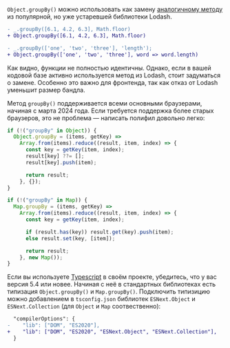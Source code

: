 `Object.groupBy()` можно использовать как замену [аналогичному методу](https://lodash.com/docs/4.17.15#groupBy) из популярной, но уже устаревшей библиотеки Lodash.


```diff
- _.groupBy([6.1, 4.2, 6.3], Math.floor)
+ Object.groupBy([6.1, 4.2, 6.3], Math.floor)

- _.groupBy(['one', 'two', 'three'], 'length');
+ Object.groupBy(['one', 'two', 'three'], word => word.length)
```

Как видно, функции не полностью идентичны. Однако, если в вашей кодовой базе активно используется метод из Lodash, стоит задуматься о замене. Особенно это важно для фронтенда, так как отказ от Lodash уменьшит размер бандла.

Метод `groupBy()` поддерживается всеми основными браузерами, начиная с марта 2024 года. Если требуется поддержка более старых браузеров, это не проблема — написать полифил довольно легко:

```js
if (!("groupBy" in Object)) {
  Object.groupBy = (items, getKey) =>
    Array.from(items).reduce((result, item, index) => {
      const key = getKey(item, index);
      result[key] ??= [];
      result[key].push(item);

      return result;
    }, {});
}

if (!("groupBy" in Map)) {
  Map.groupBy = (items, getKey) =>
    Array.from(items).reduce((result, item, index) => {
      const key = getKey(item, index);

      if (result.has(key)) result.get(key).push(item);
      else result.set(key, [item]);

      return result;
    }, new Map());
}
```

Если вы используете [Typescript](/tools/static-types/) в своём проекте, убедитесь, что у вас версия 5.4 или новее. Начиная с неё в стандартных библиотеках есть типизация `Object.groupBy()` и `Map.groupBy()`. Подключить типизицию можно добавлением в `tsconfig.json` библиотек `ESNext.Object` и `ESNext.Collection` (для `Object` и `Map` соотвественно):

```diff
  "compilerOptions": {
-    "lib": ["DOM", "ES2020"],
+    "lib": ["DOM", "ES2020", "ESNext.Object", "ESNext.Collection"],
  }
```
